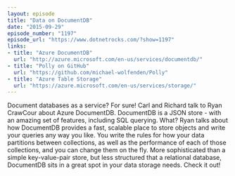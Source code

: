 ```yaml
---
layout: episode
title: "Data on DocumentDB"
date: "2015-09-29"
episode_number: "1197"
episode_url: "https://www.dotnetrocks.com/?show=1197"
links:
- title: "Azure DocumentDB"
  url: "http://azure.microsoft.com/en-us/services/documentdb/"
- title: "Polly on GitHub"
  url: "https://github.com/michael-wolfenden/Polly"
- title: "Azure Table Storage"
  url: "https://azure.microsoft.com/en-us/services/storage/"
---
```


Document databases as a service? For sure! Carl and Richard talk to Ryan CrawCour about Azure DocumentDB. DocumentDB is a JSON store - with an amazing set of features, including SQL querying. What? Ryan talks about how DocumentDB provides a fast, scalable place to store objects and write your queries any way you like. You write the rules for how your data partitions between collections, as well as the performance of each of those collections, and you can change them on the fly. More sophisticated than a simple key-value-pair store, but less structured that a relational database, DocumentDB sits in a great spot in your data storage needs. Check it out!
